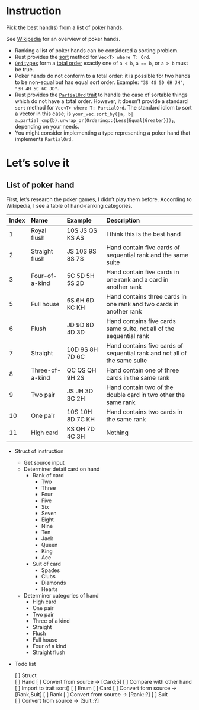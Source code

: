# Instruction

Pick the best hand(s) from a list of poker hands.

See [Wikipedia](https://en.wikipedia.org/wiki/List_of_poker_hands) for
an overview of poker hands.

  - Ranking a list of poker hands can be considered a sorting problem.
  - Rust provides the
    [sort](https://doc.rust-lang.org/std/vec/struct.Vec.html#method.sort)
    method for `Vec<T> where T: Ord`.
  - [`Ord` types](https://doc.rust-lang.org/std/cmp/trait.Ord.html) form
    a [total order](https://en.wikipedia.org/wiki/Total_order) exactly
    one of `a < b`, `a == b`, or `a > b` must be true.
  - Poker hands do not conform to a total order: it is possible for two
    hands to be non-equal but has equal sort order. Example:
    `"3S 4S 5D 6H JH"`, `"3H 4H 5C 6C JD"`.
  - Rust provides the [`PartialOrd`
    trait](https://doc.rust-lang.org/std/cmp/trait.PartialOrd.html) to
    handle the case of sortable things which do not have a total order.
    However, it doesn’t provide a standard `sort` method for `Vec<T>
    where T: PartialOrd`. The standard idiom to sort a vector in this
    case; is `your_vec.sort_by(|a, b|
    a.partial_cmp(b).unwrap_or(Ordering::{Less|Equal|Greater}));`,
    depending on your needs.
  - You might consider implementing a type representing a poker hand
    that implements `PartialOrd`.

# Let’s solve it

## List of poker hand

First, let’s research the poker games, I didn’t play them before.
According to Wikipedia, I see a table of hand-ranking categories.

| Index | Name            | Example          | Description                                                               |
| :---- | :-------------- | :--------------- | :------------------------------------------------------------------------ |
| 1     | Royal flush     | 10S JS QS KS AS  | I think this is the best hand                                             |
| 2     | Straight flush  | JS 10S 9S 8S 7S  | Hand contain five cards of sequential rank and the same suite             |
| 3     | Four-of-a-kind  | 5C 5D 5H 5S 2D   | Hand contain five cards in one rank and a card in another rank            |
| 5     | Full house      | 6S 6H 6D KC KH   | Hand contains three cards in one rank and two cards in another rank       |
| 6     | Flush           | JD 9D 8D 4D 3D   | Hand contains five cards same suite, not all of the sequential rank       |
| 7     | Straight        | 10D 9S 8H 7D 6C  | Hand contains five cards of sequential rank and not all of the same suite |
| 8     | Three-of-a-kind | QC QS QH 9H 2S   | Hand contain one of three cards in the same rank                          |
| 9     | Two pair        | JS JH 3D 3C 2H   | Hand contain two of the double card in two other the same rank            |
| 10    | One pair        | 10S 10H 8D 7C KH | Hand contains two cards in the same rank                                  |
| 11    | High card       | KS QH 7D 4C 3H   | Nothing                                                                   |

  - Struct of instruction
      - Get source input
      - Determiner detail card on hand
          - Rank of card
              - Two
              - Three
              - Four
              - Five
              - Six
              - Seven
              - Eight
              - Nine
              - Ten
              - Jack
              - Queen
              - King
              - Ace
          - Suit of card
              - Spades
              - Clubs
              - Diamonds
              - Hearts
      - Determiner categories of hand
          - High card
          - One pair
          - Two pair
          - Three of a kind
          - Straight
          - Flush
          - Full house
          - Four of a kind
          - Straight flush
  - Todo list

    [ ] Struct  
      [ ] Hand 
        [ ] Convert from source -> [Card;5]
        [ ] Compare with other hand
        [ ] Import to trait sort()
    [ ] Enum
      [ ] Card
        [ ] Convert form source -> [Rank,Suit]
      [ ] Rank
        [ ] Convert from source -> [Rank::?]
      [ ] Suit      
        [ ] Convert from source -> [Suit::?]
     
